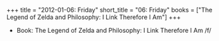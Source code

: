 +++
title = "2012-01-06: Friday"
short_title = "06: Friday"
books = ["The Legend of Zelda and Philosophy: I Link Therefore I Am"]
+++


* Book: The Legend of Zelda and Philosophy: I Link Therefore I Am /f/
